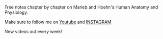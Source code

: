 Free notes chapter by chapter on Marieb and Hoehn's Human Anatomy and Physiology.

Make sure to follow me on <a href="https://www.youtube.com/channel/UCxmyONr_AGTdodi4sL300-g">Youtube</a> and <a href="https://www.instagram.com/aviknigam/">INSTAGRAM</a>

New videos out every week!
